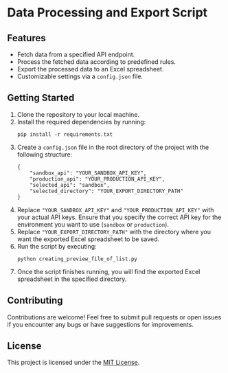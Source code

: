 <h1>Data Processing and Export Script</h1>
        <h2>Features</h2>
        <ul>
            <li>Fetch data from a specified API endpoint.</li>
            <li>Process the fetched data according to predefined rules.</li>
            <li>Export the processed data to an Excel spreadsheet.</li>
            <li>Customizable settings via a <code>config.json</code> file.</li>
        </ul>
        <h2>Getting Started</h2>
        <ol>
            <li>Clone the repository to your local machine.</li>
            <li>Install the required dependencies by running:
                <pre><code>pip install -r requirements.txt</code></pre>
            </li>
            <li>Create a <code>config.json</code> file in the root directory of the project with the following structure:
                <pre><code>{
    "sandbox_api": "YOUR_SANDBOX_API_KEY",
    "production_api": "YOUR_PRODUCTION_API_KEY",
    "selected_api": "sandbox",
    "selected_directory": "YOUR_EXPORT_DIRECTORY_PATH"
}</code></pre>
            </li>
            <li>Replace <code>"YOUR_SANDBOX_API_KEY"</code> and <code>"YOUR_PRODUCTION_API_KEY"</code> with your actual API keys. Ensure that you specify the correct API key for the environment you want to use (<code>sandbox</code> or <code>production</code>).</li>
            <li>Replace <code>"YOUR_EXPORT_DIRECTORY_PATH"</code> with the directory where you want the exported Excel spreadsheet to be saved.</li>
            <li>Run the script by executing:
                <pre><code>python creating_preview_file_of_list.py</code></pre>
            </li>
            <li>Once the script finishes running, you will find the exported Excel spreadsheet in the specified directory.</li>
        </ol>
        <h2>Contributing</h2>
        <p>Contributions are welcome! Feel free to submit pull requests or open issues if you encounter any bugs or have suggestions for improvements.</p>
        <h2>License</h2>
        <p>This project is licensed under the <a href="LICENSE">MIT License</a>.</p>

